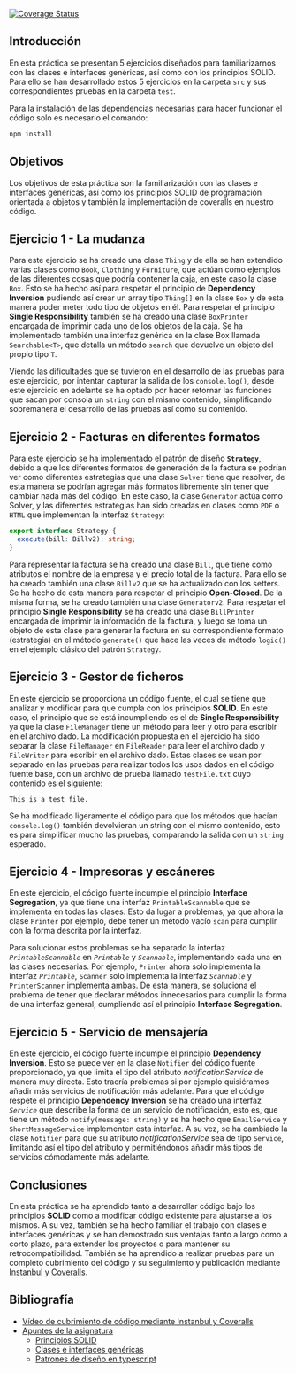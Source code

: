 [![Coverage Status](https://coveralls.io/repos/github/ULL-ESIT-INF-DSI-2324/ull-esit-inf-dsi-23-24-prct06-generics-solid-adahi-oval/badge.svg?branch=main)](https://coveralls.io/github/ULL-ESIT-INF-DSI-2324/ull-esit-inf-dsi-23-24-prct06-generics-solid-adahi-oval?branch=main)

## Introducción

En esta práctica se presentan 5 ejercicios diseñados para familiarizarnos con las clases e interfaces genéricas, así como con los principios SOLID. Para ello se han desarrollado estos 5 ejercicios en la carpeta `src` y sus correspondientes pruebas en la carpeta `test`. 

Para la instalación de las dependencias necesarias para hacer funcionar el código solo es necesario el comando:

```bash
npm install
```

## Objetivos

Los objetivos de esta práctica son la familiarización con las clases e interfaces genéricas, así como los principios SOLID de programación orientada a objetos y también la implementación de coveralls en nuestro código. 

## Ejercicio 1 - La mudanza

Para este ejercicio se ha creado una clase `Thing` y de ella se han extendido varias clases como `Book`, `Clothing` y `Furniture`, que actúan como ejemplos de las diferentes cosas que podría contener la caja, en este caso la clase `Box`. Esto se ha hecho así para respetar el principio de **Dependency Inversion** pudiendo así crear un array tipo `Thing[]` en la clase `Box` y de esta manera poder meter todo tipo de objetos en él. Para respetar el principio **Single Responsibility** también se ha creado una clase `BoxPrinter` encargada de imprimir cada uno de los objetos de la caja. Se ha implementado también una interfaz genérica en la clase Box llamada `Searchable<T>`, que detalla un método `search` que devuelve un objeto del propio tipo `T`.

Viendo las dificultades que se tuvieron en el desarrollo de las pruebas para este ejercicio, por intentar capturar la salida de los `console.log()`, desde este ejercicio en adelante se ha optado por hacer retornar las funciones que sacan por consola un `string` con el mismo contenido, simplificando sobremanera el desarrollo de las pruebas así como su contenido.

## Ejercicio 2 - Facturas en diferentes formatos

Para este ejercicio se ha implementado el patrón de diseño **`Strategy`**, debido a que los diferentes formatos de generación de la factura se podrían ver como diferentes estrategias que una clase `Solver` tiene que resolver, de esta manera se podrían agregar más formatos libremente sin tener que cambiar nada más del código. En este caso, la clase `Generator` actúa como Solver, y las diferentes estrategias han sido creadas en clases como `PDF` o `HTML` que implementan la interfaz `Strategy`:

```typescript
export interface Strategy {
  execute(bill: Billv2): string;
}
```

Para representar la factura se ha creado una clase `Bill`, que tiene como atributos el nombre de la empresa y el precio total de la factura. Para ello se ha creado también una clase `Billv2` que se ha actualizado con los setters. Se ha hecho de esta manera para respetar el principio **Open-Closed**. De la misma forma, se ha creado también una clase `Generatorv2`. Para respetar el principio **Single Responsibility** se ha creado una clase `BillPrinter` encargada de imprimir la información de la factura, y luego se toma un objeto de esta clase para generar la factura en su correspondiente formato (estrategia) en el método `generate()` que hace las veces de método `logic()` en el ejemplo clásico del patrón `Strategy`.

## Ejercicio 3 - Gestor de ficheros

En este ejercicio se proporciona un código fuente, el cual se tiene que analizar y modificar para que cumpla con los principios **SOLID**. En este caso, el principio que se está incumpliendo es el de **Single Responsibility** ya que la clase `FileManager` tiene un método para leer y otro para escribir en el archivo dado. La modificación propuesta en el ejercicio ha sido separar la clase `FileManager` en `FileReader` para leer el archivo dado y `FileWriter` para escribir en el archivo dado. Estas clases se usan por separado en las pruebas para realizar todos los usos dados en el código fuente base, con un archivo de prueba llamado `testFile.txt` cuyo contenido es el siguiente:

```plaintext
This is a test file.
```

Se ha modificado ligeramente el código para que los métodos que hacían `console.log()` también devolvieran un string con el mismo contenido, esto es para simplificar mucho las pruebas, comparando la salida con un `string` esperado.

## Ejercicio 4 - Impresoras y escáneres

En este ejercicio, el código fuente incumple el principio **Interface Segregation**, ya que tiene una interfaz `PrintableScannable` que se implementa en todas las clases. Esto da lugar a problemas, ya que ahora la clase `Printer` por ejemplo, debe tener un método vacío `scan` para cumplir con la forma descrita por la interfaz.

Para solucionar estos problemas se ha separado la interfaz *`PrintableScannable`* en *`Printable`* y *`Scannable`*, implementando cada una en las clases necesarias. Por ejemplo, `Printer` ahora solo implementa la interfaz *`Printable`*, `Scanner` solo implementa la interfaz *`Scannable`* y `PrinterScanner` implementa ambas. De esta manera, se soluciona el problema de tener que declarar métodos innecesarios para cumplir la forma de una interfaz general, cumpliendo así el principio **Interface Segregation**.

## Ejercicio 5 - Servicio de mensajería

En este ejercicio, el código fuente incumple el principio **Dependency Inversion**. Esto se puede ver en la clase `Notifier` del código fuente proporcionado, ya que limita el tipo del atributo *notificationService* de manera muy directa. Esto traería problemas si por ejemplo quisiéramos añadir más servicios de notificación más adelante. Para que el código respete el principio **Dependency Inversion** se ha creado una interfaz *`Service`* que describe la forma de un servicio de notificación, esto es, que tiene un método `notify(message: string)` y se ha hecho que `EmailService` y `ShortMessageService` implementen esta interfaz. A su vez, se ha cambiado la clase `Notifier` para que su atributo *notificationService* sea de tipo `Service`, limitando así el tipo del atributo y permitiéndonos añadir más tipos de servicios cómodamente más adelante. 

## Conclusiones

En esta práctica se ha aprendido tanto a desarrollar código bajo los principios **SOLID** como a modificar código existente para ajustarse a los mismos. A su vez, también se ha hecho familiar el trabajo con clases e interfaces genéricas y se han demostrado sus ventajas tanto a largo como a corto plazo, para extender los proyectos o para mantener su retrocompatibilidad. También se ha aprendido a realizar pruebas para un completo cubrimiento del código y su seguimiento y publicación mediante [Instanbul](https://istanbul.js.org/) y [Coveralls](https://coveralls.io/).

## Bibliografía

- [Vídeo de cubrimiento de código mediante Instanbul y Coveralls](https://drive.google.com/file/d/1xLDc4CpoYpsAlCFO_4DMwu7MKCtcZDnh/view)
- [Apuntes de la asignatura](https://ull-esit-inf-dsi-2324.github.io/typescript-theory/)
  - [Principios SOLID](https://ull-esit-inf-dsi-2324.github.io/typescript-theory/typescript-solid.html)
  - [Clases e interfaces genéricas](https://ull-esit-inf-dsi-2324.github.io/typescript-theory/typescript-generics.html)
  - [Patrones de diseño en typescript](https://ull-esit-inf-dsi-2324.github.io/typescript-theory/typescript-patterns.html#strategy)
